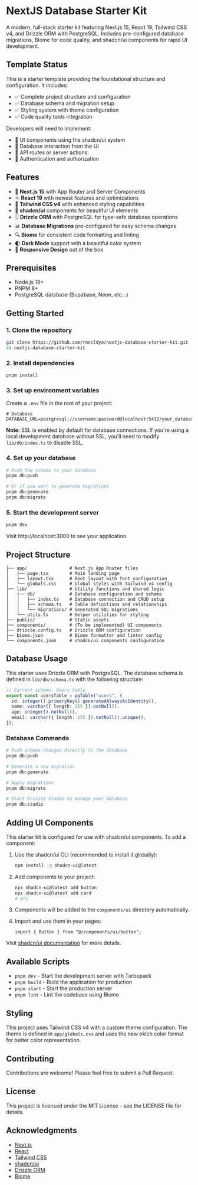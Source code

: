 # NextJS Database Starter Kit

A modern, full-stack starter kit featuring Next.js 15, React 19, Tailwind CSS v4, and Drizzle ORM with PostgreSQL. Includes pre-configured database migrations, Biome for code quality, and shadcn/ui components for rapid UI development.

## Template Status

This is a starter template providing the foundational structure and configuration. It includes:

- ✅ Complete project structure and configuration
- ✅ Database schema and migration setup
- ✅ Styling system with theme configuration
- ✅ Code quality tools integration

Developers will need to implement:

- 🔄 UI components using the shadcn/ui system
- 🔄 Database interaction from the UI
- 🔄 API routes or server actions
- 🔄 Authentication and authorization

## Features

- 🚀 **Next.js 15** with App Router and Server Components
- ⚛️ **React 19** with newest features and optimizations
- 🎨 **Tailwind CSS v4** with enhanced styling capabilities
- 🧰 **shadcn/ui** components for beautiful UI elements
- 🗄️ **Drizzle ORM** with PostgreSQL for type-safe database operations
- 📊 **Database Migrations** pre-configured for easy schema changes
- 🔍 **Biome** for consistent code formatting and linting
- 🌓 **Dark Mode** support with a beautiful color system
- 📱 **Responsive Design** out of the box

## Prerequisites

- Node.js 18+ 
- PNPM 8+
- PostgreSQL database (Supabase, Neon, etc...)

## Getting Started

### 1. Clone the repository

```bash
git clone https://github.com/rmncldyo/nextjs-database-starter-kit.git
cd nextjs-database-starter-kit
```

### 2. Install dependencies

```bash
pnpm install
```

### 3. Set up environment variables

Create a `.env` file in the root of your project:

```
# Database
DATABASE_URL=postgresql://username:password@localhost:5432/your_database
```

**Note:** SSL is enabled by default for database connections. If you're using a local development database without SSL, you'll need to modify `lib/db/index.ts` to disable SSL.

### 4. Set up your database

```bash
# Push the schema to your database
pnpm db:push

# Or if you want to generate migrations
pnpm db:generate
pnpm db:migrate
```

### 5. Start the development server

```bash
pnpm dev
```

Visit http://localhost:3000 to see your application.

## Project Structure

```
├── app/                # Next.js App Router files
│   ├── page.tsx        # Main landing page
│   ├── layout.tsx      # Root layout with font configuration
│   └── globals.css     # Global styles with Tailwind v4 config
├── lib/                # Utility functions and shared logic
│   ├── db/             # Database configuration and schema
│   │   ├── index.ts    # Database connection and CRUD setup
│   │   ├── schema.ts   # Table definitions and relationships
│   │   └── migrations/ # Generated SQL migrations
│   └── utils.ts        # Helper utilities for styling
├── public/             # Static assets
├── components/         # (To be implemented) UI components
├── drizzle.config.ts   # Drizzle ORM configuration
├── biome.json          # Biome formatter and linter config
└── components.json     # shadcn/ui components configuration
```

## Database Usage

This starter uses Drizzle ORM with PostgreSQL. The database schema is defined in `lib/db/schema.ts` with the following structure:

```typescript
// Current schema: Users table
export const usersTable = pgTable("users", {
  id: integer().primaryKey().generatedAlwaysAsIdentity(),
  name: varchar({ length: 255 }).notNull(),
  age: integer().notNull(),
  email: varchar({ length: 255 }).notNull().unique(),
});
```

### Database Commands

```bash
# Push schema changes directly to the database
pnpm db:push

# Generate a new migration
pnpm db:generate

# Apply migrations
pnpm db:migrate

# Start Drizzle Studio to manage your database
pnpm db:studio
```

## Adding UI Components

This starter kit is configured for use with shadcn/ui components. To add a component:

1. Use the shadcn/ui CLI (recommended to install it globally):
   ```bash
   npm install -g shadcn-ui@latest
   ```

2. Add components to your project:
   ```bash
   npx shadcn-ui@latest add button
   npx shadcn-ui@latest add card
   # etc.
   ```

3. Components will be added to the `components/ui` directory automatically.

4. Import and use them in your pages:
   ```tsx
   import { Button } from "@/components/ui/button";
   ```

Visit [shadcn/ui documentation](https://ui.shadcn.com/docs) for more details.

## Available Scripts

- `pnpm dev` - Start the development server with Turbopack
- `pnpm build` - Build the application for production
- `pnpm start` - Start the production server
- `pnpm lint` - Lint the codebase using Biome

## Styling

This project uses Tailwind CSS v4 with a custom theme configuration. The theme is defined in `app/globals.css` and uses the new oklch color format for better color representation.

## Contributing

Contributions are welcome! Please feel free to submit a Pull Request.

## License

This project is licensed under the MIT License - see the LICENSE file for details.

## Acknowledgments

- [Next.js](https://nextjs.org/)
- [React](https://react.dev/)
- [Tailwind CSS](https://tailwindcss.com/)
- [shadcn/ui](https://ui.shadcn.com/)
- [Drizzle ORM](https://orm.drizzle.team/)
- [Biome](https://biomejs.dev/)
